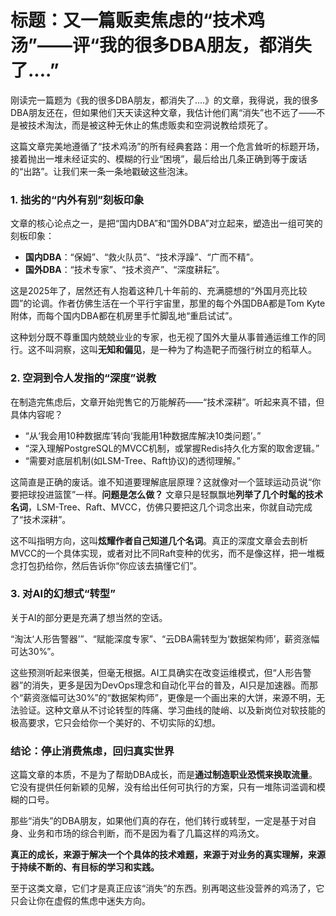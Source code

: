 # 标题：又一篇贩卖焦虑的“技术鸡汤”——评“我的很多DBA朋友，都消失了....”

刚读完一篇题为《我的很多DBA朋友，都消失了....》的文章，我得说，我的很多DBA朋友还在，但如果他们天天读这种文章，我估计他们离“消失”也不远了——不是被技术淘汰，而是被这种无休止的焦虑贩卖和空洞说教给烦死了。

这篇文章完美地遵循了“技术鸡汤”的所有经典套路：用一个危言耸听的标题开场，接着抛出一堆未经证实的、模糊的行业“困境”，最后给出几条正确到等于废话的“出路”。让我们来一条一条地戳破这些泡沫。

### 1. 拙劣的“内外有别”刻板印象

文章的核心论点之一，是把“国内DBA”和“国外DBA”对立起来，塑造出一组可笑的刻板印象：
* **国内DBA**：“保姆”、“救火队员”、“技术浮躁”、“广而不精”。
* **国外DBA**：“技术专家”、“技术资产”、“深度耕耘”。

这是2025年了，居然还有人抱着这种几十年前的、充满臆想的“外国月亮比较圆”的论调。作者仿佛生活在一个平行宇宙里，那里的每个外国DBA都是Tom Kyte附体，而每个国内DBA都在机房里手忙脚乱地“重启试试”。

这种划分既不尊重国内兢兢业业的专家，也无视了国外大量从事普通运维工作的同行。这不叫洞察，这叫**无知和偏见**，是一种为了构造靶子而强行树立的稻草人。

### 2. 空洞到令人发指的“深度”说教

在制造完焦虑后，文章开始兜售它的万能解药——“技术深耕”。听起来真不错，但具体内容呢？

* “从‘我会用10种数据库’转向‘我能用1种数据库解决10类问题’。”
* “深入理解PostgreSQL的MVCC机制，或掌握Redis持久化方案的取舍逻辑。”
* “需要对底层机制(如LSM-Tree、Raft协议)的透彻理解。”

这简直是正确的废话。谁不知道要理解底层原理？这就像对一个篮球运动员说“你要把球投进篮筐”一样。**问题是怎么做？** 文章只是轻飘飘地**列举了几个时髦的技术名词**，LSM-Tree、Raft、MVCC，仿佛只要把这几个词念出来，你就自动完成了“技术深耕”。

这不叫指明方向，这叫**炫耀作者自己知道几个名词**。真正的深度文章会去剖析MVCC的一个具体实现，或者对比不同Raft变种的优劣，而不是像这样，把一堆概念打包扔给你，然后告诉你“你应该去搞懂它们”。

### 3. 对AI的幻想式“转型”

关于AI的部分更是充满了想当然的空话。

“淘汰‘人形告警器’”、“赋能深度专家”、“云DBA需转型为‘数据架构师’，薪资涨幅可达30%”。

这些预测听起来很美，但毫无根据。AI工具确实在改变运维模式，但“人形告警器”的消失，更多是因为DevOps理念和自动化平台的普及，AI只是加速器。而那个“薪资涨幅可达30%”的“数据架构师”，更像是一个画出来的大饼，来源不明，无法验证。这种文章从不讨论转型的阵痛、学习曲线的陡峭、以及新岗位对软技能的极高要求，它只会给你一个美好的、不切实际的幻想。

### 结论：停止消费焦虑，回归真实世界

这篇文章的本质，不是为了帮助DBA成长，而是**通过制造职业恐慌来换取流量**。它没有提供任何新颖的见解，没有给出任何可执行的方案，只有一堆陈词滥调和模糊的口号。

那些“消失”的DBA朋友，如果他们真的存在，他们转行或转型，一定是基于对自身、业务和市场的综合判断，而不是因为看了几篇这样的鸡汤文。

**真正的成长，来源于解决一个个具体的技术难题，来源于对业务的真实理解，来源于持续不断的、有目标的学习和实践。**

至于这类文章，它们才是真正应该“消失”的东西。别再喝这些没营养的鸡汤了，它只会让你在虚假的焦虑中迷失方向。
